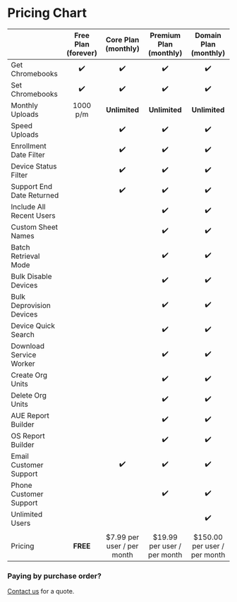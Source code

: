 # Pricing Chart <Badge text="it's worth it"/>


|                           | Free Plan (forever) |     Core Plan (monthly)    |    Premium Plan (monthly)   |    Domain Plan (monthly)    |
|---------------------------|:-------------------:|:--------------------------:|:---------------------------:|:---------------------------:|
| Get Chromebooks           |  :heavy_check_mark: |     :heavy_check_mark:     |      :heavy_check_mark:     |      :heavy_check_mark:     |
| Set Chromebooks           |  :heavy_check_mark: |     :heavy_check_mark:     |      :heavy_check_mark:     |      :heavy_check_mark:     |
| Monthly Uploads           |      1000 p/m       |        **Unlimited**       |        **Unlimited**        |        **Unlimited**        |
| Speed Uploads             |                     |     :heavy_check_mark:     |      :heavy_check_mark:     |      :heavy_check_mark:     |
| Enrollment Date Filter    |                     |     :heavy_check_mark:     |      :heavy_check_mark:     |      :heavy_check_mark:     |
| Device Status Filter      |                     |     :heavy_check_mark:     |      :heavy_check_mark:     |      :heavy_check_mark:     |
| Support End Date Returned |                     |     :heavy_check_mark:     |      :heavy_check_mark:     |      :heavy_check_mark:     |
| Include All Recent Users  |                     |                            |      :heavy_check_mark:     |      :heavy_check_mark:     |
| Custom Sheet Names        |                     |                            |      :heavy_check_mark:     |      :heavy_check_mark:     |
| Batch Retrieval Mode      |                     |                            |      :heavy_check_mark:     |      :heavy_check_mark:     |
| Bulk Disable Devices      |                     |                            |      :heavy_check_mark:     |      :heavy_check_mark:     |
| Bulk Deprovision Devices  |                     |                            |      :heavy_check_mark:     |      :heavy_check_mark:     |
| Device Quick Search       |                     |                            |      :heavy_check_mark:     |      :heavy_check_mark:     |
| Download Service Worker   |                     |                            |      :heavy_check_mark:     |      :heavy_check_mark:     |
| Create Org Units          |                     |                            |      :heavy_check_mark:     |      :heavy_check_mark:     |
| Delete Org Units          |                     |                            |      :heavy_check_mark:     |      :heavy_check_mark:     |
| AUE Report Builder        |                     |                            |      :heavy_check_mark:     |      :heavy_check_mark:     |
| OS Report Builder         |                     |                            |      :heavy_check_mark:     |      :heavy_check_mark:     |
| Email Customer Support    |                     |     :heavy_check_mark:     |      :heavy_check_mark:     |      :heavy_check_mark:     |
| Phone Customer Support    |                     |                            |      :heavy_check_mark:     |      :heavy_check_mark:     |
| Unlimited Users           |                     |                            |                             |      :heavy_check_mark:     |
|                           |                     |                            |                             |                             |
| Pricing                   |       **FREE**      | $7.99 per user / per month | $19.99 per user / per month | $150.00 per user / per month|


### Paying by purchase order? 

[Contact us](mailto:justin@adminremix.com) for a quote.
